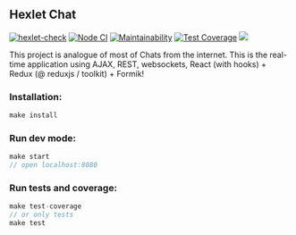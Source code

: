 ## Hexlet Chat 

[![hexlet-check](https://github.com/boldurean/frontend-project-lvl4/actions/workflows/hexlet-check.yml/badge.svg)](https://github.com/boldurean/frontend-project-lvl4/actions)
[![Node CI](https://github.com/boldurean/frontend-project-lvl4/actions/workflows/nodejs.yml/badge.svg)](https://github.com/boldurean/frontend-project-lvl4/actions)
[![Maintainability](https://api.codeclimate.com/v1/badges/5c4075110e840775768d/maintainability)](https://codeclimate.com/github/boldurean/frontend-project-lvl4/maintainability)
[![Test Coverage](https://api.codeclimate.com/v1/badges/5c4075110e840775768d/test_coverage)](https://codeclimate.com/github/boldurean/frontend-project-lvl4/test_coverage)
[<img src="https://img.shields.io/badge/heroku-build-informational">](https://boldurean-chat.herokuapp.com/)

This project is analogue of most of Chats from the internet. This is the real-time application using AJAX, REST, websockets, React (with hooks) + Redux (@ reduxjs / toolkit) + Formik!


### Installation:

```js
make install
```

### Run dev mode:

```js
make start
// open localhost:8080
```
### Run tests and coverage:

```js
make test-coverage 
// or only tests
make test
```
